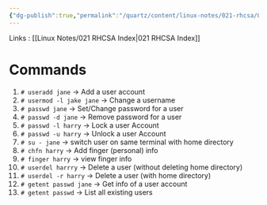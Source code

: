 ```yaml
---
{"dg-publish":true,"permalink":"/quartz/content/linux-notes/021-rhcsa/021-3-user-management/021-3-2-basic-user-management-commands/","noteIcon":"","created":"2023-10-14T22:10:59.585+05:30","updated":"2023-10-13T17:07:07.680+05:30"}
---
```


Links : [[Linux Notes/021 RHCSA Index\|021 RHCSA Index]]

# Commands

1. `# useradd jane` &rarr; Add a user account
2. `# usermod -l jake jane` &rarr; Change a username
3. `# passwd jane` &rarr; Set/Change password for a user
4. `# passwd -d jane` &rarr; Remove password for a user
5. `# passwd -l harry` &rarr; Lock a user Account
6. `# passwd -u harry` &rarr; Unlock a user Account
7. `# su - jane` &rarr; switch user on same terminal with home directory
8. `# chfn harry` &rarr; Add finger (personal) info
9. `# finger harry` &rarr; view finger info 
10. `# userdel harrry` &rarr; Delete a user (without deleting home directory)
11. `# userdel -r harry` &rarr; Delete a user (with home directory)
12. `# getent passwd jane` &rarr; Get info of a user account
13. `# getent passwd` &rarr; List all existing users
